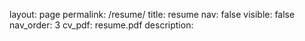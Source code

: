 layout: page
permalink: /resume/
title: resume
nav: false
visible: false
nav_order: 3
cv_pdf: resume.pdf
description:

